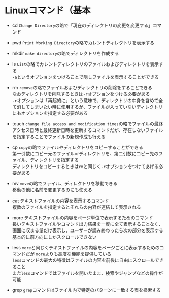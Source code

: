 # Linuxコマンド（基本
* cd
`Change Directory`の略で「現在のディレクトリの変更を変更する」コマンド  

* pwd
`Print Working Directory`の略でカレントディレクトリを表示する   

* mkdir
`make directory`の略でディレクトリを作成する    

* ls
`List`の略でカレントディレクトリのファイルおよびディレクトリを表示する  
`-a`というオプションをつけることで隠しファイルを表示することができる    

* rm
`remove`の略でファイルおよびディレクトリの削除をすることできる  
なおディレクトリを削除するときは`-r`オプションをつける必要がある    
`-r`オプションは「再起的に」という意味で、ディレクトリの中身を含めて全て消してしまいたい時に使用するが、ファイルが入っていないディレクトリにもオプションを指定する必要がある    

* touch
`change file access and modification times`の略でファイルの最終アクセス日時と最終更新日時を更新するコマンドだが、存在しないファイルを指定することでファイルの新規作成も行える

* cp
`copy`の略でファイルやディレクトリをコピーすることができる  
第一引数にコピー元のファイルorディレクトリを、第二引数にコピー先のファイル、ディレクトリを指定する  
ディレクトリをコピーするときは`rm`と同じく`-r`オプションをつけてあげる必要がある    

* mv
`move`の略でファイル、ディレクトリを移動できる  
移動の他に名前を変更するのにも使える

* cat
テキストファイルの内容を表示するコマンド    
複数のファイルを指定するとそれらの内容が連結して表示される  

* more
テキストファイルの内容をページ単位で表示するためのコマンド  
長いテキストファイルやコマンド出力結果を一度に全て表示することなく、画面に収まる量だけ表示し、ユーザーが読み終わったら次の部分を表示する    
基本的に前方向にしかスクロールできない

* less
`more`と同じくテキストファイルの内容をページごとに表示するためのコマンドだが   `more`よりも高度な機能を提供している     
`less`コマンドの最大の特徴はファイルの内容を前後に自由にスクロールできること    
また`less`コマンドではファイルを開いたまま、検索やジャンプなどの操作が可能

* grep
`grep`コマンドはファイル内で特定のパターンに一致する表を検索する
